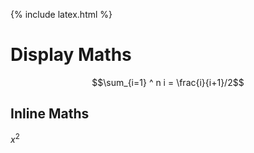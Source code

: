 {% include latex.html %}
# Display Maths
$$\sum_{i=1} ^ n i = \frac{i}{i+1}/2$$
## Inline Maths 
$x^2$
